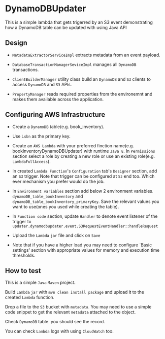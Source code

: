 # DynamoDBUpdater
This is a simple lambda that gets trigerred by an S3 event demonstrating how a DynamoDB table can be updated with using Java API

## Design
* `MetadataExtractorServiceImpl` extracts metadata from an event payload.

* `DatabaseTransactionManagerSeviceImpl` manages all `DynamoDB` transactions.

* `ClientBuilderManager` utility class build an `DynamoDB` and `S3` clients to access `DynamoDB` and `S3` APIs.

* `PropertyManager` reads required properties from the environemnt and makes them available across the application.

## Configuring AWS Infrastructure
* Create a `DynamoDB` table(e.g. book_inventory).

* Use `isbn` as the primary key.

* Create an `AWS Lambda` with your preferred finction name(e.g. bookInventoryDynamoDBUpdater) with runtime `Java 8`. In `Permissions` section select a role by creating a new role or use an existing role(e.g. `LambdaFullAccess`).

* In created `Lambda Function`'s `Configuration` tab's `Designer` section, add an `S3` trigger. Note that trigger can be configured at `S3` end too. Which ever mechanism you prefer would do the job.

* In `Environment variables` section add below 2 environment variables.
`dynamoDB_table_bookInventory` and `dynamoDB_table_bookInventory_primaryKey`.
Save the relevant values you want to use(ones you used while creating the table).

* In `Function code` section, update `Handler` to denote event listener of the trigger to `updater.dynamodbupdater.event.S3RequestEventHandler::handleRequest`

* Upload the `Lambda` `jar` file and click on `Save`

* Note that if you have a higher load you may need to configure `Basic settings' section with appropriate values for memory and execution time thresholds.

## How to test
This is a simple `Java` `Maven` project.

Build `Lambda` `jar` with `mvn clean install package` and upload it to the created `Lambda` function.

Drop a file to the `S3` bucket with `metadata`. You may need to use a simple code snippet to get the relevant `metadata` attached to the object.

Check `DynamoDB` table. you should see the record.

You can check `Lambda` logs with using `CloudWatch` too.


